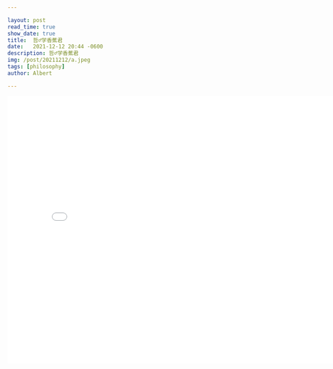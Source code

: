 ```yaml
---

layout: post
read_time: true
show_date: true
title:  哲♂学香蕉君
date:   2021-12-12 20:44 -0600
description: 哲♂学香蕉君
img: /post/20211212/a.jpeg
tags: [philosophy]
author: Albert

---
```


<iframe 
src="../assets/img/posts/20211212/香蕉君.mp4" 
scrolling="no" 
border="0" 
frameborder="no" 
framespacing="0" 
allowfullscreen="true" 
height=600 
width=800> 
</iframe>
